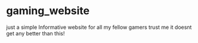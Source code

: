 # gaming_website
just a simple Informative website for all my fellow gamers trust me it doesnt get any better than this!
